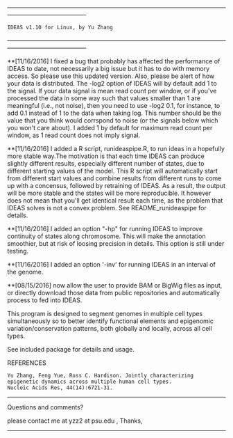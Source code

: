 —————————————————————————————————————————————————

	IDEAS v1.10 for Linux, by Yu Zhang	
—————————————————————————————————————————————————

**[11/16/2016]
I fixed a bug that probably has affected the performance of IDEAS to date, not necessarily a big issue but it has to do with memory access. So please use this updated version. Also, please be alert of how your data is distributed. The -log2 option of IDEAS will by default add 1 to the signal. If your data signal is mean read count per window, or if you've processed the data in some way such that values smaller than 1 are meaningful (i.e., not noise), then you need to use -log2 0.1, for instance, to add 0.1 instead of 1 to the data when taking log. This number should be the value that you think would corrspond to noise (or the signals below which you won't care about). I added 1 by default for maximum read count per window, as 1 read count does not imply signal. 

**[11/16/2016]
I added a R script, runideaspipe.R, to run ideas in a hopefully more stable way.The motivation is that each time IDEAS can produce slightly different results, especially different number of states, due to different starting values of the model. This R script will automatically start from different start values and combine results from different runs to come up with a concensus, followed by retraining of IDEAS. As a result, the output will be more stable and the states will be more reproducible. It however does not mean that you'll get identical result each time, as the problem that IDEAS solves is not a convex problem. See README_runideaspipe for details.

**[11/16/2016]
I added an option "-hp" for running IDEAS to improve continuity of states along chromosome. This will make the annotation smoothier, but at risk of loosing precision in details. This option is still under testing.

**[11/16/2016]
I added an option '-inv' for running IDEAS in an interval of the genome.

**[08/15/2016] now allow the user to provide BAM or BigWig files as input, or directly download those data from public repositories and automatically process to fed into IDEAS.  

This program is designed to segment genomes in multiple cell types simultaneously so to better identify functional elements and epigenomic variation/conservation patterns, both globally and locally, across all cell types.

See included package for details and usage.

REFERENCES

	Yu Zhang, Feng Yue, Ross C. Hardison. Jointly characterizing epigenetic dynamics across multiple human cell types. 
	Nucleic Acids Res, 44(14):6721-31.

__________________________________________________________
Questions and comments?

please contact me at yzz2 at psu.edu , Thanks,
__________________________________________________________


